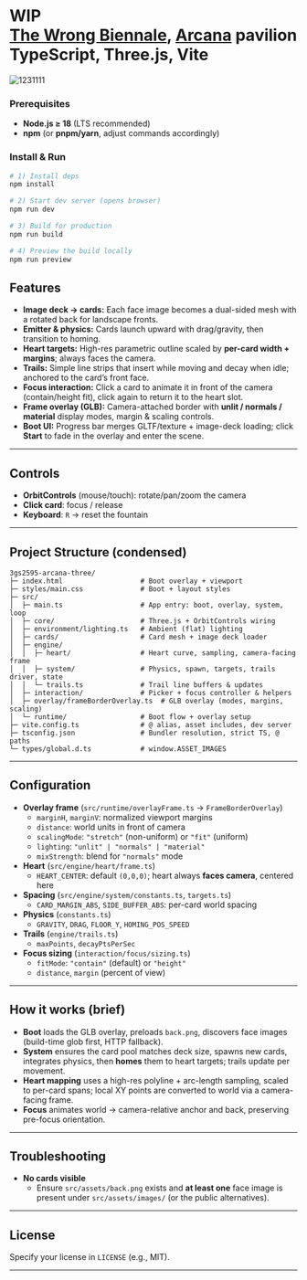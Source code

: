
# WIP <br> [The Wrong Biennale](https://thewrong.org/), [Arcana](http://a-r-c-a-n-a.moe) pavilion <br> TypeScript, Three.js, Vite

![1231111](https://github.com/user-attachments/assets/9c496462-2330-4d12-857c-5e4c648bd417)
<!-- clown court as the morning dew settles on the ground so shall the blood of our enemies -->

### Prerequisites
- **Node.js ≥ 18** (LTS recommended)
- **npm** (or **pnpm/yarn**, adjust commands accordingly)

### Install & Run
```bash
# 1) Install deps
npm install

# 2) Start dev server (opens browser)
npm run dev

# 3) Build for production
npm run build

# 4) Preview the build locally
npm run preview
```

## Features

- **Image deck → cards:** Each face image becomes a dual-sided mesh with a rotated back for landscape fronts.
- **Emitter & physics:** Cards launch upward with drag/gravity, then transition to homing.
- **Heart targets:** High-res parametric outline scaled by **per-card width + margins**; always faces the camera.
- **Trails:** Simple line strips that insert while moving and decay when idle; anchored to the card’s front face.
- **Focus interaction:** Click a card to animate it in front of the camera (contain/height fit), click again to return it to the heart slot.
- **Frame overlay (GLB):** Camera-attached border with **unlit / normals / material** display modes, margin & scaling controls.
- **Boot UI:** Progress bar merges GLTF/texture + image-deck loading; click **Start** to fade in the overlay and enter the scene.

---

## Controls

- **OrbitControls** (mouse/touch): rotate/pan/zoom the camera
- **Click card**: focus / release
- **Keyboard**: `R` → reset the fountain

---

## Project Structure (condensed)

```
3gs2595-arcana-three/
├─ index.html                   # Boot overlay + viewport
├─ styles/main.css              # Boot + layout styles
├─ src/
│  ├─ main.ts                   # App entry: boot, overlay, system, loop
│  ├─ core/                     # Three.js + OrbitControls wiring
│  ├─ environment/lighting.ts   # Ambient (flat) lighting
│  ├─ cards/                    # Card mesh + image deck loader
│  ├─ engine/
│  │  ├─ heart/                 # Heart curve, sampling, camera-facing frame
│  │  ├─ system/                # Physics, spawn, targets, trails driver, state
│  │  └─ trails.ts              # Trail line buffers & updates
│  ├─ interaction/              # Picker + focus controller & helpers
│  ├─ overlay/frameBorderOverlay.ts  # GLB overlay (modes, margins, scaling)
│  └─ runtime/                  # Boot flow + overlay setup
├─ vite.config.ts               # @ alias, asset includes, dev server
├─ tsconfig.json                # Bundler resolution, strict TS, @ paths
└─ types/global.d.ts            # window.ASSET_IMAGES
```

---

## Configuration

- **Overlay frame** (`src/runtime/overlayFrame.ts` → `FrameBorderOverlay`)
  - `marginH`, `marginV`: normalized viewport margins
  - `distance`: world units in front of camera
  - `scalingMode`: `"stretch"` (non-uniform) or `"fit"` (uniform)
  - `lighting`: `"unlit" | "normals" | "material"`
  - `mixStrength`: blend for `"normals"` mode
- **Heart** (`src/engine/heart/frame.ts`)
  - `HEART_CENTER`: default `(0,0,0)`; heart always **faces camera**, centered here
- **Spacing** (`src/engine/system/constants.ts`, `targets.ts`)
  - `CARD_MARGIN_ABS`, `SIDE_BUFFER_ABS`: per-card world spacing
- **Physics** (`constants.ts`)
  - `GRAVITY`, `DRAG`, `FLOOR_Y`, `HOMING_POS_SPEED`
- **Trails** (`engine/trails.ts`)
  - `maxPoints`, `decayPtsPerSec`
- **Focus sizing** (`interaction/focus/sizing.ts`)
  - `fitMode`: `"contain"` (default) or `"height"`
  - `distance`, `margin` (percent of view)

---

## How it works (brief)

- **Boot** loads the GLB overlay, preloads `back.png`, discovers face images (build-time glob first, HTTP fallback).
- **System** ensures the card pool matches deck size, spawns new cards, integrates physics, then **homes** them to heart targets; trails update per movement.
- **Heart mapping** uses a high-res polyline + arc-length sampling, scaled to per-card spans; local XY points are converted to world via a camera-facing frame.
- **Focus** animates world → camera-relative anchor and back, preserving pre-focus orientation.

---

## Troubleshooting

- **No cards visible**
  - Ensure `src/assets/back.png` exists and **at least one** face image is present under `src/assets/images/` (or the public alternatives).
---

## License

Specify your license in `LICENSE` (e.g., MIT).  

---
